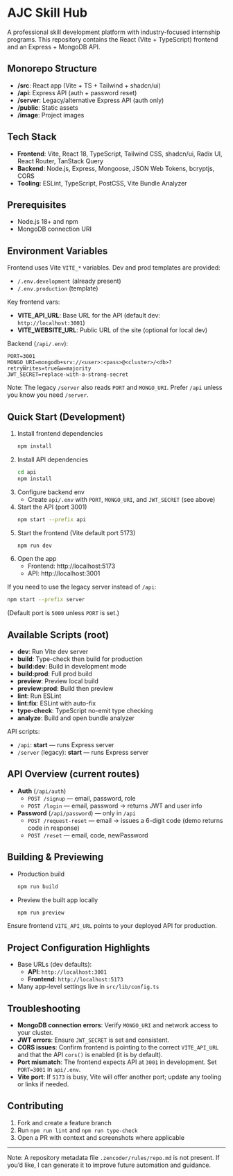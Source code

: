 # AJC Skill Hub

A professional skill development platform with industry-focused internship programs. This repository contains the React (Vite + TypeScript) frontend and an Express + MongoDB API.

## Monorepo Structure

- **/src**: React app (Vite + TS + Tailwind + shadcn/ui)
- **/api**: Express API (auth + password reset)
- **/server**: Legacy/alternative Express API (auth only)
- **/public**: Static assets
- **/image**: Project images

## Tech Stack

- **Frontend**: Vite, React 18, TypeScript, Tailwind CSS, shadcn/ui, Radix UI, React Router, TanStack Query
- **Backend**: Node.js, Express, Mongoose, JSON Web Tokens, bcryptjs, CORS
- **Tooling**: ESLint, TypeScript, PostCSS, Vite Bundle Analyzer

## Prerequisites

- Node.js 18+ and npm
- MongoDB connection URI

## Environment Variables

Frontend uses Vite `VITE_*` variables. Dev and prod templates are provided:

- `/.env.development` (already present)
- `/.env.production` (template)

Key frontend vars:

- **VITE_API_URL**: Base URL for the API (default dev: `http://localhost:3001`)
- **VITE_WEBSITE_URL**: Public URL of the site (optional for local dev)

Backend (`/api/.env`):

```
PORT=3001
MONGO_URI=mongodb+srv://<user>:<pass>@<cluster>/<db>?retryWrites=true&w=majority
JWT_SECRET=replace-with-a-strong-secret
```

Note: The legacy `/server` also reads `PORT` and `MONGO_URI`. Prefer `/api` unless you know you need `/server`.

## Quick Start (Development)

1. Install frontend dependencies
   ```sh
   npm install
   ```
2. Install API dependencies
   ```sh
   cd api
   npm install
   ```
3. Configure backend env
   - Create `api/.env` with `PORT`, `MONGO_URI`, and `JWT_SECRET` (see above)
4. Start the API (port 3001)
   ```sh
   npm start --prefix api
   ```
5. Start the frontend (Vite default port 5173)
   ```sh
   npm run dev
   ```
6. Open the app
   - Frontend: http://localhost:5173
   - API: http://localhost:3001

If you need to use the legacy server instead of `/api`:
```sh
npm start --prefix server
```
(Default port is `5000` unless `PORT` is set.)

## Available Scripts (root)

- **dev**: Run Vite dev server
- **build**: Type-check then build for production
- **build:dev**: Build in development mode
- **build:prod**: Full prod build
- **preview**: Preview local build
- **preview:prod**: Build then preview
- **lint**: Run ESLint
- **lint:fix**: ESLint with auto-fix
- **type-check**: TypeScript no-emit type checking
- **analyze**: Build and open bundle analyzer

API scripts:
- `/api`: **start** — runs Express server
- `/server` (legacy): **start** — runs Express server

## API Overview (current routes)

- **Auth** (`/api/auth`)
  - `POST /signup` — email, password, role
  - `POST /login` — email, password → returns JWT and user info
- **Password** (`/api/password`) — only in `/api`
  - `POST /request-reset` — email → issues a 6-digit code (demo returns code in response)
  - `POST /reset` — email, code, newPassword

## Building & Previewing

- Production build
  ```sh
  npm run build
  ```
- Preview the built app locally
  ```sh
  npm run preview
  ```

Ensure frontend `VITE_API_URL` points to your deployed API for production.

## Project Configuration Highlights

- Base URLs (dev defaults):
  - **API**: `http://localhost:3001`
  - **Frontend**: `http://localhost:5173`
- Many app-level settings live in `src/lib/config.ts`

## Troubleshooting

- **MongoDB connection errors**: Verify `MONGO_URI` and network access to your cluster.
- **JWT errors**: Ensure `JWT_SECRET` is set and consistent.
- **CORS issues**: Confirm frontend is pointing to the correct `VITE_API_URL` and that the API `cors()` is enabled (it is by default).
- **Port mismatch**: The frontend expects API at `3001` in development. Set `PORT=3001` in `api/.env`.
- **Vite port**: If `5173` is busy, Vite will offer another port; update any tooling or links if needed.

## Contributing

1. Fork and create a feature branch
2. Run `npm run lint` and `npm run type-check`
3. Open a PR with context and screenshots where applicable

---

Note: A repository metadata file `.zencoder/rules/repo.md` is not present. If you’d like, I can generate it to improve future automation and guidance.